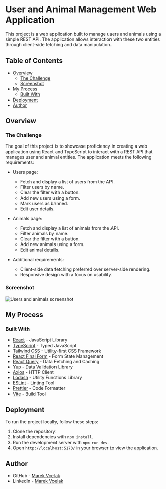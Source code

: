 # User and Animal Management Web Application

This project is a web application built to manage users and animals using a simple REST API. The application allows interaction with these two entities through client-side fetching and data manipulation.

## Table of Contents

- [Overview](#overview)
  - [The Challenge](#the-challenge)
  - [Screenshot](#screenshot)
- [My Process](#my-process)
  - [Built With](#built-with)
- [Deployment](#deployment)
- [Author](#author)

## Overview

### The Challenge

The goal of this project is to showcase proficiency in creating a web application using React and TypeScript to interact with a REST API that manages user and animal entities. The application meets the following requirements:

- Users page:

  - Fetch and display a list of users from the API.
  - Filter users by name.
  - Clear the filter with a button.
  - Add new users using a form.
  - Mark users as banned.
  - Edit user details.

- Animals page:

  - Fetch and display a list of animals from the API.
  - Filter animals by name.
  - Clear the filter with a button.
  - Add new animals using a form.
  - Edit animal details.

- Additional requirements:
  - Client-side data fetching preferred over server-side rendering.
  - Responsive design with a focus on usability.

### Screenshot

![Users and animals screenshot](./public/screenshot.jpg)

## My Process

### Built With

- [React](https://reactjs.org/) - JavaScript Library
- [TypeScript](https://www.typescriptlang.org/) - Typed JavaScript
- [Tailwind CSS](https://tailwindcss.com/) - Utility-first CSS Framework
- [React Final Form](https://final-form.org/react) - Form State Management
- [React Query](https://react-query.tanstack.com/) - Data Fetching and Caching
- [Yup](https://github.com/jquense/yup) - Data Validation Library
- [Axios](https://axios-http.com/) - HTTP Client
- [Lodash](https://lodash.com/) - Utility Functions Library
- [ESLint](https://eslint.org/) - Linting Tool
- [Prettier](https://prettier.io/) - Code Formatter
- [Vite](https://vitejs.dev/) - Build Tool

## Deployment

To run the project locally, follow these steps:

1. Clone the repository.
2. Install dependencies with `npm install`.
3. Run the development server with `npm run dev`.
4. Open `http://localhost:5173/` in your browser to view the application.

## Author

- GitHub - [Marek Vcelak](https://github.com/VcelakMarek)
- LinkedIn - [Marek Vcelak](https://www.linkedin.com/in/marek-v%C4%8Del%C3%A1k-6176bb1b0/)
